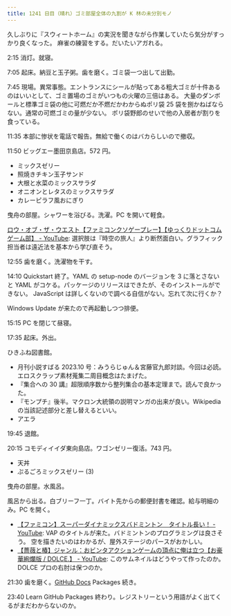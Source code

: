 ```yaml
---
title: 1241 日目（晴れ）ゴミ部屋全体の九割が K 林の未分別モノ
---
```


久しぶりに『スウィートホーム』の実況を聞きながら作業していたら気分がすっかり良くなった。
麻雀の練習をする。だいたいアガれる。

2:15 消灯。就寝。

7:05 起床。納豆と玉子粥。歯を磨く。ゴミ袋一つ出して出勤。

7:45 現場。異常事態。エントランスにシールが貼ってある粗大ゴミが十件あるのはいいとして、ゴミ置場のゴミがいつもの火曜の三倍はある。
大量のダンボールと標準ゴミ袋の他に可燃だか不燃だかわからぬポリ袋 25 袋を捌かねばならない。通常の可燃ゴミの量が少ない。
ポリ袋野郎のせいで他の入居者が割りを食っている。

11:35 本部に惨状を電話で報告。無給で働くのはバカらしいので撤収。

11:50 ビッグエー墨田京島店。572 円。

* ミックスゼリー
* 照焼きチキン玉子サンド
* 大根と水菜のミックスサラダ
* オニオンとレタスのミックスサラダ
* カレーピラフ風おにぎり

曳舟の部屋。シャワーを浴びる。洗濯。PC を開いて軽食。

[ロウ・オブ・ザ・ウエスト【ファミコンクソゲープレー】【ゆっくりドットコムゲーム部】 - YouTube](https://www.youtube.com/watch?v=mDn8uZCBycM):
選択肢は『時空の旅人』より断然面白い。グラフィック担当者は遠近法を基本から学び直そう。

12:55 歯を磨く。洗濯物を干す。

14:10 Quickstart 終了。YAML の setup-node のバージョンを 3 に落とさないと
YAML がコケる。パッケージのリリースはできたが、そのインストールができない。
JavaScript は詳しくないので調べる自信がない。忘れて次に行くか？

Windows Update が来たので再起動しつつ排便。

15:15 PC を閉じて昼寝。

17:35 起床。外出。

ひきふね図書館。

* 月刊小説すばる 2023.10 号：みうらじゅん＆宮藤官九郎対談。今回は必読。
  エロスクラップ素材蒐集二周目概念はたまげた。
* 『集合への 30 講』超限順序数から整列集合の基本定理まで。読んで良かった。
* 『モンプチ』後半。マクロン大統領の説明マンガの出来が良い。Wikipedia の当該記述部分と差し替えるといい。
* アエラ

19:45 退館。

20:15 コモディイイダ東向島店。ワゴンゼリー復活。743 円。

* 天丼
* ぷるごろミックスゼリー (3)

曳舟の部屋。水風呂。

風呂から出る。白ブリーフ一丁。バイト先からの郵便封書を確認。給与明細のみ。PC を開く。

* [【ファミコン】スーパーダイナミックスバドミントン　タイトル長い！ - YouTube](https://www.youtube.com/watch?v=cfMTUB3HaaI):
  VAP のタイトルが来た。バドミントンのプログラミングは良さそう。
  空を描きたいのはわかるが、屋外ステージのパースがおかしい。
* [【薔薇と椿】ジャンル：おビンタアクションゲームの頂点に俺は立つ【お豪華絢爛版 / DOLCE.】 - YouTube](https://www.youtube.com/watch?v=emJABFPJ678):
  このサムネイルはどうやって作ったのか。DOLCE プロの右肘は保つのか。

21:30 歯を磨く。[GitHub Docs] Packages 続き。

23:40 Learn GitHub Packages 終わり。レジストリーという用語がよく出てくるがまだわからないのか。

[GitHub Docs]: https://docs.github.com/en
